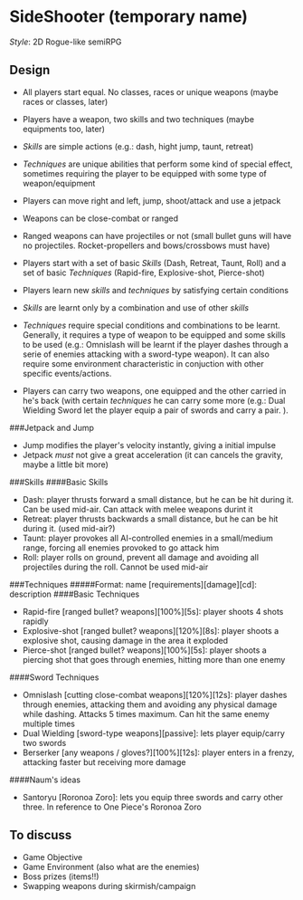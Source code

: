SideShooter (temporary name)
===========

*Style*: 2D Rogue-like semiRPG

Design
------
- All players start equal. No classes, races or unique weapons (maybe races or classes, later)
- Players have a weapon, two skills and two techniques (maybe equipments too, later)
- _Skills_ are simple actions (e.g.: dash, hight jump, taunt, retreat)
- _Techniques_ are unique abilities that perform some kind of special effect, sometimes requiring the player to be equipped with some type of weapon/equipment

- Players can move right and left, jump, shoot/attack and use a jetpack
- Weapons can be close-combat or ranged
- Ranged weapons can have projectiles or not (small bullet guns will have no projectiles. Rocket-propellers and bows/crossbows must have)

- Players start with a set of basic _Skills_ (Dash, Retreat, Taunt, Roll) and a set of basic _Techniques_ (Rapid-fire, Explosive-shot, Pierce-shot)
- Players learn new _skills_ and _techniques_ by satisfying certain conditions
- _Skills_ are learnt only by a combination and use of other _skills_
- _Techniques_ require special conditions and combinations to be learnt. Generally, it requires a type of weapon to be equipped and some skills to be used (e.g.: Omnislash will be learnt if the player dashes through a serie of enemies attacking with a sword-type weapon). It can also require some environment characteristic in conjuction with other specific events/actions.

- Players can carry two weapons, one equipped and the other carried in he's back (with certain _techniques_ he can carry some more (e.g.: Dual Wielding Sword let the player equip a pair of swords and carry a pair. ).

###Jetpack and Jump
- Jump modifies the player's velocity instantly, giving a initial impulse
- Jetpack _must_ not give a great acceleration (it can cancels the gravity, maybe a little bit more)

###Skills
####Basic Skills
- Dash: player thrusts forward a small distance, but he can be hit during it. Can be used mid-air. Can attack with melee weapons durint it
- Retreat: player thrusts backwards a small distance, but he can be hit during it. (used mid-air?)
- Taunt: player provokes all AI-controlled enemies in a small/medium range, forcing all enemies provoked to go attack him
- Roll: player rolls on ground, prevent all damage and avoiding all projectiles during the roll. Cannot be used mid-air

###Techniques
#####Format: name \[requirements\]\[damage\]\[cd\]: description
####Basic Techniques
- Rapid-fire \[ranged bullet? weapons\]\[100%\]\[5s\]: player shoots 4 shots rapidly
- Explosive-shot \[ranged bullet? weapons\]\[120%\]\[8s\]: player shoots a explosive shot, causing damage in the area it exploded
- Pierce-shot \[ranged bullet? weapons\]\[100%\]\[5s\]: player shoots a piercing shot that goes through enemies, hitting more than one enemy

####Sword Techniques
- Omnislash \[cutting close-combat weapons\]\[120%\]\[12s\]: player dashes through enemies, attacking them and avoiding any physical damage while dashing. Attacks 5 times maximum. Can hit the same enemy multiple times
- Dual Wielding \[sword-type weapons\]\[passive\]: lets player equip/carry two swords
- Berserker \[any weapons / gloves?\]\[100%\]\[12s\]: player enters in a frenzy, attacking faster but receiving more damage

####Naum's ideas
- Santoryu \[Roronoa Zoro\]: lets you equip three swords and carry other three. In reference to One Piece's Roronoa Zoro

To discuss
----------
- Game Objective
- Game Environment (also what are the enemies)
- Boss prizes (items!!)
- Swapping weapons during skirmish/campaign
